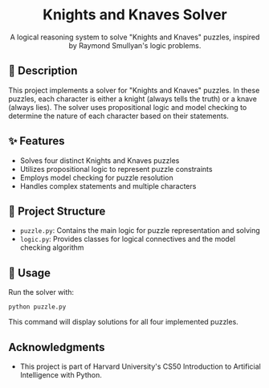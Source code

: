 <h1 align="center">Knights and Knaves Solver</h1>



<p align="center">
  A logical reasoning system to solve "Knights and Knaves" puzzles, inspired by Raymond Smullyan's logic problems.
</p>

<h2>🧩 Description</h2>

<p>
  This project implements a solver for "Knights and Knaves" puzzles. In these puzzles, each character is either a knight (always tells the truth) or a knave (always lies). The solver uses propositional logic and model checking to determine the nature of each character based on their statements.
</p>

<h2>✨ Features</h2>

<ul>
  <li>Solves four distinct Knights and Knaves puzzles</li>
  <li>Utilizes propositional logic to represent puzzle constraints</li>
  <li>Employs model checking for puzzle resolution</li>
  <li>Handles complex statements and multiple characters</li>
</ul>

<h2>📁 Project Structure</h2>

<ul>
  <li><code>puzzle.py</code>: Contains the main logic for puzzle representation and solving</li>
  <li><code>logic.py</code>: Provides classes for logical connectives and the model checking algorithm</li>
</ul>

<h2>🚀 Usage</h2>

<p>Run the solver with:</p>

<pre><code>python puzzle.py</code></pre>

<p>This command will display solutions for all four implemented puzzles.</p>



<h2>Acknowledgments</h2>

<ul>
  <li>This project is part of Harvard University's CS50 Introduction to Artificial Intelligence with Python. </li>
</ul>
